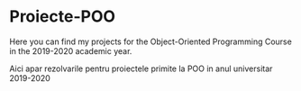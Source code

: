 # Proiecte-POO
 Here you can find my projects for the Object-Oriented Programming Course in the 2019-2020 academic year.

 Aici apar rezolvarile pentru proiectele primite la POO in anul universitar 2019-2020
